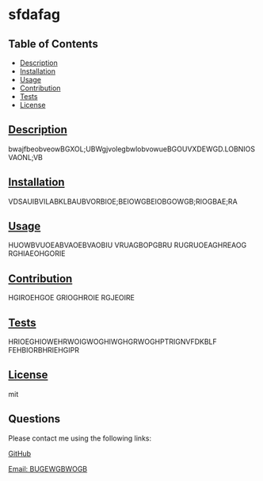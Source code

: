 
  # sfdafag

  ## Table of Contents

  * [Description](#description)
  * [Installation](#installation)
  * [Usage](#usage)
  * [Contribution](#contribution)
  * [Tests](#tests)
  * [License](#license)
  
  ## [Description](#description)

  bwajfbeobveowBGXOL;UBWgjvolegbwlobvowueBGOUVXDEWGD.LOBNIOSVAONL;VB

  ## [Installation](#installation)

  VDSAUIBVILABKLBAUBVORBIOE;BEIOWGBEIOBGOWGB;RIOGBAE;RA

  ## [Usage](#usage)

  HUOWBVUOEABVAOEBVAOBIU VRUAGBOPGBRU RUGRUOEAGHREAOG RGHIAEOHGORIE

  ## [Contribution](#contribution)

  HGIROEHGOE GRIOGHROIE RGJEOIRE

  ## [Tests](#tests)

  HRIOEGHIOWEHRWOIGWOGHIWGHGRWOGHPTRIGNVFDKBLF FEHBIORBHRIEHGIPR

  ## [License](#license)

  mit

  ## Questions

  Please contact me using the following links:

  [GitHub](https://github.com/FBVEUBVFOE)

  [Email: BUGEWGBWOGB](mailto:BUGEWGBWOGB)
